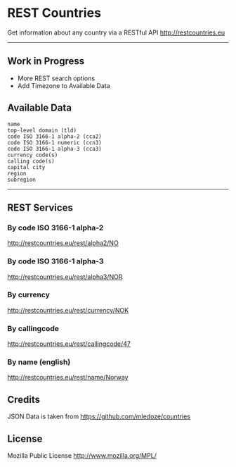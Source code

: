REST Countries
=====================

Get information about any country via a RESTful API http://restcountries.eu

----------

Work in Progress
---------
- More REST search options
- Add Timezone to Available Data

Available Data
---------

    name
    top-level domain (tld)
    code ISO 3166-1 alpha-2 (cca2)
    code ISO 3166-1 numeric (ccn3)
    code ISO 3166-1 alpha-3 (cca3)
    currency code(s)
    calling code(s)
    capital city
    region
    subregion
----------

REST Services
---------
### By code ISO 3166-1 alpha-2
http://restcountries.eu/rest/alpha2/NO

### By code ISO 3166-1 alpha-3
http://restcountries.eu/rest/alpha3/NOR

### By currency
http://restcountries.eu/rest/currency/NOK

### By callingcode
http://restcountries.eu/rest/callingcode/47

### By name (english)
http://restcountries.eu/rest/name/Norway

Credits
---------
JSON Data is taken from https://github.com/mledoze/countries

License
---------
Mozilla Public License http://www.mozilla.org/MPL/
